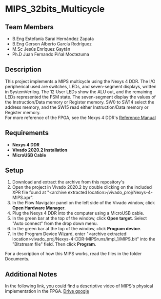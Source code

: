 MIPS_32bits_Multicycle
==============
Team Members
--------------
* B.Eng Estefanía Saraí Hernández Zapata
* B.Eng Gerson Alberto García Rodríguez
* M.Sc Jesús Enríquez Gaytán
* Ph.D Juan Fernando Piñal Moctezuma



Description
--------------
This project implements a MIPS multicycle using the Nexys 4 DDR. The I/O peripherical used are switches, LEDs, and seven-segment displays, written in SystemVerilog.
The 12 User LEDs show the ALU out, and the remaining LEDs represented the FSM state. The seven-segment display the values of the Instruction/Data memory or Register memory. SW0 to SW14 select the address memory, and the SW15 read either Instruction/Data memory or Register memory.  
For more reference of the FPGA, see the Nexys 4 DDR's [Reference Manual](https://reference.digilentinc.com/reference/programmable-logic/nexys-4-ddr/reference-manual) 


Requirements
--------------
* **Nexys 4 DDR**
* **Vivado 2020.2 Installation**
* **MicroUSB Cable**

Setup
--------------
1. Download and extract the archive from this repository's
2. Open the project in Vivado 2020.2 by double clicking on the included XPR file found at "\<archive extracted location\>/vivado_proj/Nexys-4-MIPS.xpr".
3. In the Flow Navigator panel on the left side of the Vivado window, click **Open Hardware Manager**.
4. Plug the Nexys 4 DDR into the computer using a MicroUSB cable.
5. In the green bar at the top of the window, click **Open target**. Select "Auto connect" from the drop down menu.
6. In the green bar at the top of the window, click **Program device**.
7. In the Program Device Wizard, enter "\<archive extracted location\>vivado_proj/Nexys-4-DDR-MIPSruns/impl_1/MIPS.bit" into the "Bitstream file" field. Then click **Program**.

For a description of how this MIPS works, read the files in the folder Documents.

Additional Notes
--------------
In the following link, you could find a descriptive video of MIPS's physical implementation in the FPGA. [Drive google](https://drive.google.com/file/d/1vcZT1HaSXbffHm1zhjFSgZLJB_kZuDvz/view?usp=sharing)
